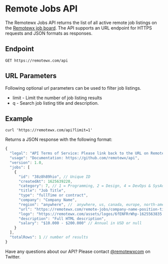# Remote Jobs API

The Remotewx Jobs API returns the list of all active remote job listings on the [Remotewx job board](https://remotewx.com/). The API supports an URL endpoint for HTTPS requests and JSON formats as responses.

## Endpoint

`GET https://remotewx.com/api`


## URL Parameters

Following optional url parameters can be used to filter job listings.

* limit - Limit the number of job listing results
* q - Search job listing title and description.

## Example

`curl 'https://remotewx.com/api?limit=1'`

Returns a JSON response with the following format:

```javascript
{
  "legal": "API Terms of Service: Please link back to the URL on Remotewx and mention Remotewx as a source, so we get traffic back from your site. If you do not we'll have to suspend API access. Please do not submit our jobs to third Party websites like Google Jobs, LinkedIn Jobs, etc. Our free API is only dedicated to indie developers willing to build websites to share remote jobs. Have any questions about API? Please contact @remotewxcom on Twitter.",
  "usage": "Documentation: https://github.com/remotewx/api",
  "version": 1.0,
  "jobs": [
    {
      "id": "38z8h89hio", // Unique ID
      "createdAt": 1625639220,
      "category": 7, // 1 = Programming, 2 = Design, 4 = DevOps & SysAdmin, 5 = Management & Finance, 6 = Product, 7 = Support, 8 = Sales & Marketing, 9 = Other
      "title": "Job Title",
      "type": "fullTime or contract",
      "company": "Company Name",
      "region": "anywhere", //  anywhere, us, canada, europe, north-america, south-america, amer, asia, africa, australia, uk, emea, apac, other
      "url": "https://remotewx.com/remote-jobs/company-name-position-title",
      "logo": "https://remotewx.com/assets/logos/6fENFRrWhp-1625563835.webp",
      "description": "Full HTML description",
      "salary": "$10.000 - $200.000" // Annual in USD or null
    }
  ],
  "totalRows": 1 // number of results
}
```

Have any questions about our API? Please contact [@remotewxcom](https://twitter.com/remotewxcom) on Twitter.
